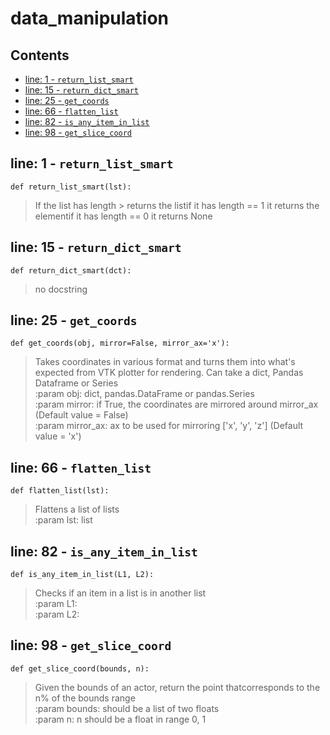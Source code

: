 # data\_manipulation

## Contents

* [line: 1 - `return_list_smart`](data_manipulation.md#line-1---return_list_smart)
* [line: 15 - `return_dict_smart`](data_manipulation.md#line-15---return_dict_smart)
* [line: 25 - `get_coords`](data_manipulation.md#line-25---get_coords)
* [line: 66 - `flatten_list`](data_manipulation.md#line-66---flatten_list)
* [line: 82 - `is_any_item_in_list`](data_manipulation.md#line-82---is_any_item_in_list)
* [line: 98 - `get_slice_coord`](data_manipulation.md#line-98---get_slice_coord)

## line: 1 - `return_list_smart`

```text
def return_list_smart(lst):
```

> If the list has length &gt; returns the listif it has length == 1 it returns the elementif it has length == 0 it returns None

## line: 15 - `return_dict_smart`

```text
def return_dict_smart(dct):
```

> no docstring

## line: 25 - `get_coords`

```text
def get_coords(obj, mirror=False, mirror_ax='x'):
```

> Takes coordinates in various format and turns them into what's expected from VTK plotter for rendering. Can take a dict, Pandas Dataframe or Series  
> :param obj: dict, pandas.DataFrame or pandas.Series  
> :param mirror: if True, the coordinates are mirrored around mirror\_ax \(Default value = False\)  
> :param mirror\_ax: ax to be used for mirroring \['x', 'y', 'z'\] \(Default value = 'x'\)

## line: 66 - `flatten_list`

```text
def flatten_list(lst):
```

> Flattens a list of lists  
> :param lst: list

## line: 82 - `is_any_item_in_list`

```text
def is_any_item_in_list(L1, L2):
```

> Checks if an item in a list is in another list  
> :param L1:  
> :param L2:

## line: 98 - `get_slice_coord`

```text
def get_slice_coord(bounds, n):
```

> Given the bounds of an actor, return the point thatcorresponds to the n% of the bounds range  
> :param bounds: should be a list of two floats  
> :param n: n should be a float in range 0, 1

